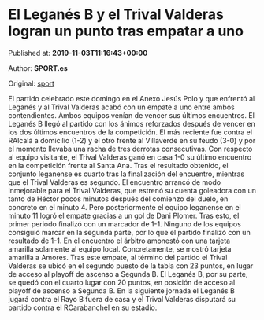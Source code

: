 
# El Leganés B y el Trival Valderas logran un punto tras empatar a uno

Published at: **2019-11-03T11:16:43+00:00**

Author: **SPORT.es**

Original: [sport](https://www.sport.es/es/noticias/tercera-division/el-leganes-b-y-el-trival-valderas-logran-un-punto-tras-empatar-a-uno-7712426)

El partido celebrado este domingo en el Anexo Jesús Polo y que enfrentó al Leganés y al Trival Valderas acabó con un empate a uno entre ambos contendientes. Ambos equipos venían de vencer sus últimos encuentros. El Leganés B llegó al partido con los ánimos reforzados después de vencer en los dos últimos encuentros de la competición. El más reciente fue contra el RAlcalá a domicilio (1-2) y el otro frente al Villaverde en su feudo (3-0) y por el momento llevaba una racha de tres derrotas consecutivas. Con respecto al equipo visitante, el Trival Valderas ganó en casa 1-0 su último encuentro en la competición frente al Santa Ana. Tras el resultado obtenido, el conjunto leganense es cuarto tras la finalización del encuentro, mientras que el Trival Valderas es segundo.
El encuentro arrancó de modo inmejorable para el Trival Valderas, que estrenó su cuenta goleadora con un tanto de Héctor pocos minutos después del comienzo del duelo, en concreto en el minuto 4. Pero posteriormente el equipo leganense en el minuto 11 logró el empate gracias a un gol de Dani Plomer. Tras esto, el primer periodo finalizó con un marcador de 1-1.
Ninguno de los equipos consiguió marcar en la segunda parte, por lo que el partido finalizó con un resultado de 1-1.
En el encuentro el árbitro amonestó con una tarjeta amarilla solamente al equipo local. Concretamente, se mostró tarjeta amarilla a Amores.
Tras este empate, al término del partido el Trival Valderas se ubicó en el segundo puesto de la tabla con 23 puntos, en lugar de acceso al playoff de ascenso a Segunda B. El Leganés B, por su parte, se quedó con el cuarto lugar con 20 puntos, en posición de acceso al playoff de ascenso a Segunda B.
En la siguiente jornada el Leganés B jugará contra el Rayo B fuera de casa y el Trival Valderas disputará su partido contra el RCarabanchel en su estadio.
